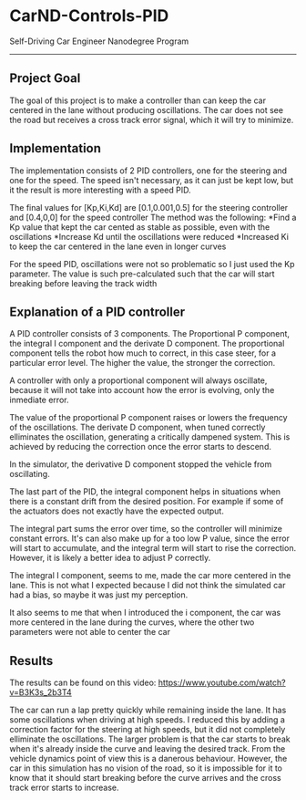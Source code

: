 # CarND-Controls-PID
Self-Driving Car Engineer Nanodegree Program

---

## Project Goal

The goal of this project is to make a controller than can keep the car centered in the lane without producing oscillations. The car does not see the road but receives a cross track error signal, which it will try to minimize.

## Implementation

The implementation consists of 2 PID controllers, one for the steering and one for the speed. The speed isn't necessary, as it can just be kept low, but it the result is more interesting with a speed PID.

The final values for [Kp,Ki,Kd] are [0.1,0.001,0.5] for the steering controller and [0.4,0,0] for the speed controller
The method was the following:
*Find a Kp value that kept the car cented as stable as possible, even with the oscillations
*Increase Kd until the oscillations were reduced
*Increased Ki to keep the car centered in the lane even in longer curves

For the speed PID, oscillations were not so problematic so I just used the Kp parameter. The value is such pre-calculated such that the car will start breaking before leaving the track width

## Explanation of a PID controller
A PID controller consists of 3 components. The Proportional P component, the integral I component and the derivate D component.
The proportional component tells the robot how much to correct, in this case steer, for a particular error level. The higher the value, the stronger the correction.

A controller with only a proportional component will always oscillate, because it will not take into account how the error is evolving, only the inmediate error.

The value of the proportional P component raises or lowers the frequency of the oscillations.
The derivate D component, when tuned correctly elliminates the oscillation, generating a critically dampened system.
This is achieved by reducing the correction once the error starts to descend. 

In the simulator, the derivative D component stopped the vehicle from oscillating.

The last part of the PID, the integral component helps in situations when there is a constant drift from the desired position. For example if some of the actuators does not exactly have the expected output.

The integral part sums the error over time, so the controller will minimize constant errors. It's can also make up for a too low P value, since the error will start to accumulate, and the integral term will start to rise the correction. However, it is likely a better idea to adjust P correctly.

The integral I component, seems to me, made the car more centered in the lane. This is not what I expected because I did not think the simulated car had a bias, so maybe it was just my perception.

It also seems to me that when I introduced the i component, the car was more centered in the lane during the curves, where the other two parameters were not able to center the car


## Results

The results can be found on this video: https://www.youtube.com/watch?v=B3K3s_2b3T4

The car can run a lap pretty quickly while remaining inside the lane.
It has some oscillations when driving at high speeds. I reduced this by adding a correction factor for the steering at high speeds, but it did not completely elliminate the oscillations.
The larger problem is that the car starts to break when it's already inside the curve and leaving the desired track. From the vehicle dynamics point of view this is a danerous behaviour. However, the car in this simulation has no vision of the road, so it is impossible for it to know that it should start breaking before the curve arrives and the cross track error starts to increase.
